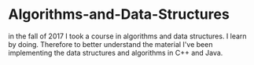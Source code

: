 # Algorithms-and-Data-Structures

in the fall of 2017 I took a course in algorithms and data structures. 
I learn by doing. Therefore to better understand the material I've been implementing the data structures and algorithms in C++ and Java.

